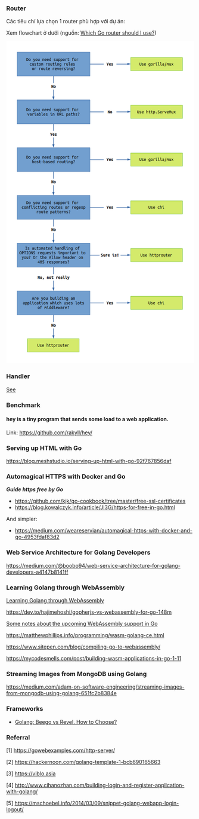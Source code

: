 ### Router
Các tiêu chí lựa chọn 1 router phù hợp với dự án:

Xem flowchart ở dưới (nguồn: [Which Go router should I use?](https://www.alexedwards.net/blog/which-go-router-should-i-use))

![router-flowchart](https://github.com/mtchuyen/Golang-Tips/blob/master/statics/router-flowchart.png)

### Handler

[See](https://github.com/mtchuyen/Golang-Tips/blob/master/Go-Web/handler.md)

### Benchmark

#### hey is a tiny program that sends some load to a web application.

Link: https://github.com/rakyll/hey/


### Serving up HTML with Go

https://blog.meshstudio.io/serving-up-html-with-go-92f767856daf


### Automagical HTTPS with Docker and Go

***Guide https free by Go***

- https://github.com/kjk/go-cookbook/tree/master/free-ssl-certificates
- https://blog.kowalczyk.info/article/Jl3G/https-for-free-in-go.html

And simpler:

- https://medium.com/weareservian/automagical-https-with-docker-and-go-4953fdaf83d2



### Web Service Architecture for Golang Developers

https://medium.com/@boobo94/web-service-architecture-for-golang-developers-a4147b8141ff

### Learning Golang through WebAssembly

[Learning Golang through WebAssembly](https://www.aaron-powell.com/posts/2019-02-05-golang-wasm-2-writing-go/)

https://dev.to/hajimehoshi/gopherjs-vs-webassembly-for-go-148m

[Some notes about the upcoming WebAssembly support in Go](https://blog.owulveryck.info/2018/06/08/some-notes-about-the-upcoming-webassembly-support-in-go.html)

https://matthewphillips.info/programming/wasm-golang-ce.html

https://www.sitepen.com/blog/compiling-go-to-webassembly/

https://mycodesmells.com/post/building-wasm-applications-in-go-1-11

### Streaming Images from MongoDB using Golang
https://medium.com/adam-on-software-engineering/streaming-images-from-mongodb-using-golang-651fc2b8384e

### Frameworks

- [Golang: Beego vs Revel. How to Choose?](https://levelup.gitconnected.com/golang-beego-vs-revel-how-to-choose-63ee8f081bc3)


### Referral
[1] https://gowebexamples.com/http-server/

[2] https://hackernoon.com/golang-template-1-bcb690165663

[3] https://viblo.asia

[4] http://www.cihanozhan.com/building-login-and-register-application-with-golang/

[5] https://mschoebel.info/2014/03/09/snippet-golang-webapp-login-logout/

